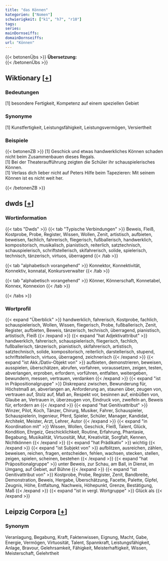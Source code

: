 ```yaml
---
title: "das Können"
kategorien: ["Nomen"]
schwierigkeit: ["k1", "h7", "r10"]
tags:
series:
mainDornseiffs:
domainDornseiffs:
url: "Können"
---
```


{{< betonenÜbs >}}
**Übersetzung:**  
{{< /betonenÜbs >}}

## Wiktionary [[+](https://de.wiktionary.org/wiki/Können)]

### Bedeutungen
[1] besondere Fertigkeit, Kompetenz auf einem speziellen Gebiet  

### Synonyme
[1] Kunstfertigkeit, Leistungsfähigkeit, Leistungsvermögen, Versiertheit  

### Beispiele
{{< betonenZB >}}
[1] Geschick und etwas handwerkliches Können schaden nicht beim Zusammenbauen dieses Regals.  
[1] Bei der Theateraufführung zeigten die Schüler ihr schauspielerisches Können.  
[1] Verlass dich lieber nicht auf Peters Hilfe beim Tapezieren: Mit seinem Können ist es nicht weit her.  

{{< /betonenZB >}}


## dwds [[+](https://www.dwds.de/wb/Können)]

### Wortinformation
{{< tabs "Dwds" >}}
{{< tab "Typische Verbindungen" >}}
Beweis, Fleiß, Kostprobe, Probe, Register, Wissen, Wollen, Zenit, artistisch, aufbieten, beweisen, fachlich, fahrerisch, fliegerisch, fußballerisch, handwerklich, kompositorisch, musikalisch, pianistisch, reiterlich, satztechnisch, schauspielerisch, schriftstellerisch, skifahrerisch, solide, spielerisch, technisch, tänzerisch, virtuos, überragend
{{< /tab >}}

{{< tab "alphabetisch vorangehend" >}}
Konnektor, Konnektivität, Konnektiv, konnatal, Konkursverwalter
{{< /tab >}}

{{< tab "alphabetisch vorangehend" >}}
Könner, Könnerschaft, Konnetabel, Konnex, Konnexion
{{< /tab >}}

{{< /tabs >}}

### Wortprofil
{{< expand "Überblick" >}} handwerklich, fahrerisch, Kostprobe, fachlich, schauspielerisch, Wollen, Wissen, fliegerisch, Probe, fußballerisch, Zenit, Register, aufbieten, Beweis, tänzerisch, technisch, überragend, pianistisch, artistisch, Fleiß {{< /expand >}}
{{< expand "hat Adjektivattribut" >}} handwerklich, fahrerisch, schauspielerisch, fliegerisch, fachlich, fußballerisch, tänzerisch, pianistisch, skifahrerisch, artistisch, satztechnisch, solide, kompositorisch, reiterlich, darstellerisch, stupend, schriftstellerisch, virtuos, überragend, zeichnerisch {{< /expand >}}
{{< expand "ist Akk./Dativ-Objekt von" >}} aufbieten, demonstrieren, beweisen, ausspielen, überschätzen, abrufen, vorfahren, voraussetzen, zeigen, testen, abverlangen, erproben, erfordern, vorführen, entfalten, weitergeben, bewundern, messen, vertrauen, verdanken {{< /expand >}}
{{< expand "ist in Präpositionalgruppe" >}} Diskrepanz zwischen, Bewunderung für, Höchstmaß an, abverlangen an, Anforderung an, staunen über, zeugen von, vertrauen auf, Stolz auf, Maß an, Respekt vor, besinnen auf, einbüßen von, Glaube an, Vertrauen in, überzeugen von, Eindruck von, zweifeln an, Beweis für, erfordern an {{< /expand >}}
{{< expand "hat Genitivattribut" >}} Winzer, Pilot, Koch, Tänzer, Chirurg, Musiker, Fahrer, Schauspieler, Schauspielerin, Ingenieur, Pferd, Spieler, Schüler, Manager, Kandidat, Architekt, Meister, Arzt, Lehrer, Autor {{< /expand >}}
{{< expand "in Koordination mit" >}} Wissen, Wollen, Geschick, Fleiß, Talent, Glück, Kondition, Ehrgeiz, Geschicklichkeit, Routine, Erfahrung, Phantasie, Begabung, Musikalität, Virtuosität, Mut, Kreativität, Sorgfalt, Kennen, Nichtkönnen {{< /expand >}}
{{< expand "hat Prädikativ" >}} wichtig {{< /expand >}}
{{< expand "ist Subjekt von" >}} aufblitzen, ausreichen, zählen, beweisen, reichen, fragen, entscheiden, fehlen, wachsen, stecken, stellen, zeigen, spielen, scheinen, bestehen {{< /expand >}}
{{< expand "hat Präpositionalgruppe" >}} unter Beweis, zur Schau, am Ball, in Dienst, im Umgang, auf Gebiet, auf Bühne {{< /expand >}}
{{< expand "ist Genitivattribut von" >}} Kostprobe, Probe, Register, Zenit, Bandbreite, Demonstration, Beweis, Hergabe, Überschätzung, Facette, Palette, Gipfel, Zeugnis, Höhe, Entfaltung, Nachweis, Höhepunkt, Grenze, Bestätigung, Maß {{< /expand >}}
{{< expand "ist in vergl. Wortgruppe" >}} Glück als {{< /expand >}}

## Leipzig Corpora [[+](https://corpora.uni-leipzig.de/en/res?word=Können&corpusId=deu_newscrawl-public_2018)]


### Synonym
Veranlagung, Begabung, Kraft, Faktenwissen, Eignung, Macht, Gabe, Energie, Vermögen, Virtuosität, Talent, Spannkraft, Leistungsfähigkeit, Anlage, Bravour, Gelehrsamkeit, Fähigkeit, Meisterhaftigkeit, Wissen, Meisterschaft, Gelehrtheit

